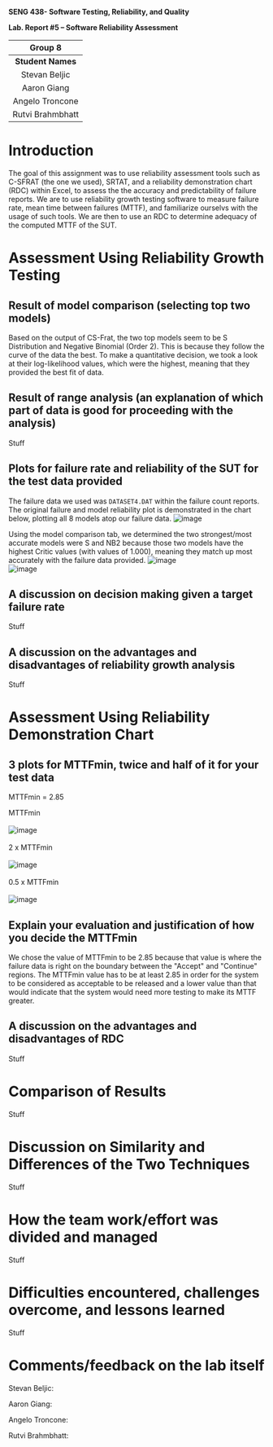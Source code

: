 **SENG 438- Software Testing, Reliability, and Quality**

**Lab. Report \#5 – Software Reliability Assessment**

| Group  8  |
| :--------------:|
| **Student Names**      |
|       Stevan Beljic            |
|        Aaron Giang             |
|        Angelo Troncone             |
|        Rutvi Brahmbhatt             |

# Introduction
The goal of this assignment was to use reliability assessment tools such as C-SFRAT (the one we used), SRTAT, and a reliability demonstration chart (RDC) within Excel, to assess the the accuracy and predictability of failure reports. We are to use reliability growth testing software to measure failure rate, mean time between failures (MTTF), and familiarize ourselvs with the usage of such tools. We are then to use an RDC to determine adequacy of the computed MTTF of the SUT.
# 

# Assessment Using Reliability Growth Testing 

## Result of model comparison (selecting top two models)
Based on the output of CS-Frat, the two top models seem to be S Distribution and Negative Binomial (Order 2). This is because they follow the curve of the data the best. To make a quantitative decision, we took a look at their log-likelihood values, which were the highest, meaning that they provided the best fit of data.

## Result of range analysis (an explanation of which part of data is good for proceeding with the analysis)
Stuff

## Plots for failure rate and reliability of the SUT for the test data provided
The failure data we used was ``DATASET4.DAT`` within the failure count reports. The original failure and model reliability plot is demonstrated in the chart below, plotting all 8 models atop our failure data.
![image](https://github.com/seng438-winter-2024/seng438-a5-stevanbeljic/assets/60798649/fde201fc-fd6b-40ea-8e72-0e101b9ec4f7)

Using the model comparison tab, we determined the two strongest/most accurate models were S and NB2 because those two models have the highest Critic values (with values of 1.000), meaning they match up most accurately with the failure data provided.
![image](https://github.com/seng438-winter-2024/seng438-a5-stevanbeljic/assets/60798649/79d9d5bb-7e80-4eb5-96f7-c3dfa116c9e9)
<br>
![image](https://github.com/seng438-winter-2024/seng438-a5-stevanbeljic/assets/60798649/feb198a3-9f28-4592-b20b-6a0582666951)

## A discussion on decision making given a target failure rate
Stuff

## A discussion on the advantages and disadvantages of reliability growth analysis
Stuff


# Assessment Using Reliability Demonstration Chart 

## 3 plots for MTTFmin, twice and half of it for your test data
MTTFmin = 2.85

MTTFmin
<br></br>
![image](https://github.com/seng438-winter-2024/seng438-a5-stevanbeljic/assets/98921972/26205f3c-24ff-4389-9bbb-039b5e29544e)
<br></br>
2 x MTTFmin
<br></br>
![image](https://github.com/seng438-winter-2024/seng438-a5-stevanbeljic/assets/98921972/019896f0-67e2-4c37-b9f5-81679d4786af)
<br></br>
0.5 x MTTFmin
<br></br>
![image](https://github.com/seng438-winter-2024/seng438-a5-stevanbeljic/assets/98921972/2857860e-83ff-4e6d-a898-38df0862a260)

## Explain your evaluation and justification of how you decide the MTTFmin
We chose the value of MTTFmin to be 2.85 because that value is where the failure data is right on the boundary between the "Accept" and "Continue" regions. The MTTFmin value has to be at least 2.85 in order for the system to be considered as acceptable to be released and a lower value than that would indicate that the system would need more testing to make its MTTF greater.

## A discussion on the advantages and disadvantages of RDC
Stuff

# Comparison of Results
Stuff

# Discussion on Similarity and Differences of the Two Techniques
Stuff

# How the team work/effort was divided and managed
Stuff

# Difficulties encountered, challenges overcome, and lessons learned
Stuff

# Comments/feedback on the lab itself
Stevan Beljic:

Aaron Giang:

Angelo Troncone:

Rutvi Brahmbhatt:
